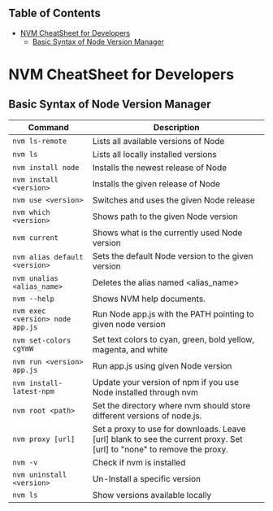 ## Table of Contents

- [NVM CheatSheet for Developers](#nvm-cheatsheet-for-developers)
  - [Basic Syntax of Node Version Manager](#basic-syntax-of-node-version-manager)

# NVM CheatSheet for Developers

## Basic Syntax of Node Version Manager

| Command                         | Description                         |
| ------------------------------- | ----------------------------------- |
| `nvm ls-remote`                 | Lists all available versions of Node|
| `nvm ls`                        | Lists all locally installed versions|
| `nvm install node`              | Installs the newest release of Node |
| `nvm install <version>`         | Installs the given release of Node  |
| `nvm use <version>`             | Switches and uses the given Node release|
| `nvm which <version>`           | Shows path to the given Node version|
| `nvm current`                   | Shows what is the currently used Node version|
| `nvm alias default <version>`   | Sets the default Node version to the given version|
| `nvm unalias <alias_name>`      | Deletes the alias named <alias_name> |
| `nvm --help`                    | Shows NVM help documents.           |
| `nvm exec <version> node app.js`| Run Node app.js with the PATH pointing to given node version|
| `nvm set-colors cgYmW`          | Set text colors to cyan, green, bold yellow, magenta, and white|
| `nvm run <version> app.js`      | Run app.js using given Node version |
| `nvm install-latest-npm`        | Update your version of npm if you use Node installed through nvm |
| `nvm root <path>`               | Set the directory where nvm should store different versions of node.js.|
| `nvm proxy [url]`               | Set a proxy to use for downloads. Leave [url] blank to see the current proxy. Set [url] to "none" to remove the proxy.|
| `nvm -v`                        | Check if nvm is installed                                                                                              |
| `nvm uninstall <version>`       | Un-Install a specific version                                                                                          |
| `nvm ls`                        | Show versions available locally                                                                                        |
